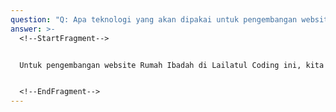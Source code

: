 ```yaml
---
question: "Q: Apa teknologi yang akan dipakai untuk pengembangan website?"
answer: >-
  <!--StartFragment-->


  Untuk pengembangan website Rumah Ibadah di Lailatul Coding ini, kita menggunakan Wordpress. Silahkan dipersiapkan atau diingat-ingat lagi sebelum hari-H ya


  <!--EndFragment-->
---
```


